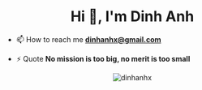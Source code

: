 <h1 align="center">Hi 👋, I'm Dinh Anh</h1>

- 📫 How to reach me **dinhanhx@gmail.com**

- ⚡ Quote **No mission is too big, no merit is too small**

<p align="center"> <img src="https://github-readme-stats.vercel.app/api?username=dinhanhx&show_icons=true&theme=dark" alt="dinhanhx" /> </p>
